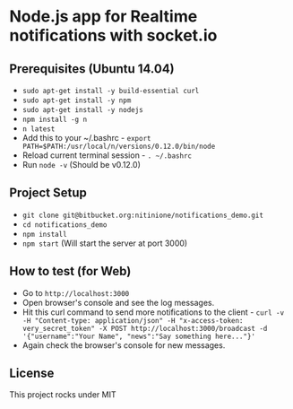 # Node.js app for Realtime notifications with **socket.io**

## Prerequisites (Ubuntu 14.04)

* `sudo apt-get install -y build-essential curl`
* `sudo apt-get install -y npm`
* `sudo apt-get install -y nodejs`
* `npm install -g n`
* `n latest`
* Add this to your ~/.bashrc - `export PATH=$PATH:/usr/local/n/versions/0.12.0/bin/node`
* Reload current terminal session - `. ~/.bashrc`
* Run `node -v` (Should be v0.12.0)

## Project Setup

* `git clone git@bitbucket.org:nitinione/notifications_demo.git`
* `cd notifications_demo`
* `npm install`
* `npm start` (Will start the server at port 3000)

## How to test (for Web)

* Go to `http://localhost:3000`
* Open browser's console and see the log messages.
* Hit this curl command to send more notifications to the client -
  `curl -v -H "Content-type: application/json" -H "x-access-token: very_secret_token" -X POST http://localhost:3000/broadcast -d '{"username":"Your Name", "news":"Say something here..."}'`
* Again check the browser's console for new messages.

## License

This project rocks under MIT
